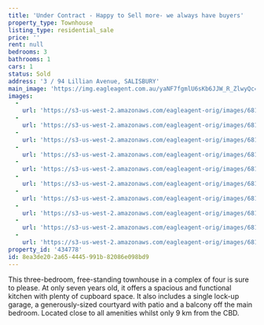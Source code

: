 ```yaml
---
title: 'Under Contract - Happy to Sell more- we always have buyers'
property_type: Townhouse
listing_type: residential_sale
price: ''
rent: null
bedrooms: 3
bathrooms: 1
cars: 1
status: Sold
address: '3 / 94 Lillian Avenue, SALISBURY'
main_image: 'https://img.eagleagent.com.au/yaNF7fgmlU6sKb6JJW_R_ZlwyQc=/1280x854/smart/https://s3-us-west-2.amazonaws.com/eagleagent-orig/images/6817977/103747918-image-M.jpg'
images:
  -
    url: 'https://s3-us-west-2.amazonaws.com/eagleagent-orig/images/6817986/103747918-image-I.jpg'
  -
    url: 'https://s3-us-west-2.amazonaws.com/eagleagent-orig/images/6817985/103747918-image-H.jpg'
  -
    url: 'https://s3-us-west-2.amazonaws.com/eagleagent-orig/images/6817984/103747918-image-G.jpg'
  -
    url: 'https://s3-us-west-2.amazonaws.com/eagleagent-orig/images/6817983/103747918-image-F.jpg'
  -
    url: 'https://s3-us-west-2.amazonaws.com/eagleagent-orig/images/6817982/103747918-image-E.jpg'
  -
    url: 'https://s3-us-west-2.amazonaws.com/eagleagent-orig/images/6817981/103747918-image-D.jpg'
  -
    url: 'https://s3-us-west-2.amazonaws.com/eagleagent-orig/images/6817980/103747918-image-C.jpg'
  -
    url: 'https://s3-us-west-2.amazonaws.com/eagleagent-orig/images/6817979/103747918-image-B.jpg'
  -
    url: 'https://s3-us-west-2.amazonaws.com/eagleagent-orig/images/6817978/103747918-image-A.jpg'
  -
    url: 'https://s3-us-west-2.amazonaws.com/eagleagent-orig/images/6817977/103747918-image-M.jpg'
property_id: '434778'
id: 8ea3de20-2a65-4445-991b-82086e098bd9
---
```

This three-bedroom, free-standing townhouse in a complex of four is sure to please. At only seven years old, it offers a spacious and functional kitchen with plenty of cupboard space. It also includes a single lock-up garage, a generously-sized courtyard with patio and a balcony off the main bedroom. Located close to all amenities whilst only 9 km from the CBD.